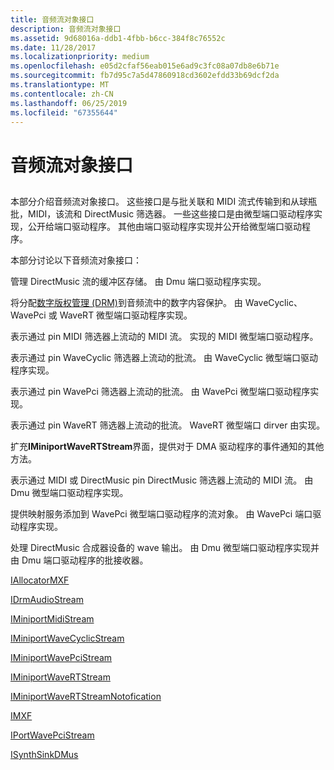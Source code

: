 ```yaml
---
title: 音频流对象接口
description: 音频流对象接口
ms.assetid: 9d68016a-ddb1-4fbb-b6cc-384f8c76552c
ms.date: 11/28/2017
ms.localizationpriority: medium
ms.openlocfilehash: e05d2cfaf56eab015e6ad9c3fc08a07db8e6b71e
ms.sourcegitcommit: fb7d95c7a5d47860918cd3602efdd33b69dcf2da
ms.translationtype: MT
ms.contentlocale: zh-CN
ms.lasthandoff: 06/25/2019
ms.locfileid: "67355644"
---
```

# <a name="audio-stream-object-interfaces"></a>音频流对象接口


## <span id="ddk_audio_stream_object_interfaces_ks"></span><span id="DDK_AUDIO_STREAM_OBJECT_INTERFACES_KS"></span>


本部分介绍音频流对象接口。 这些接口是与批关联和 MIDI 流式传输到和从球瓶批，MIDI，该流和 DirectMusic 筛选器。 一些这些接口是由微型端口驱动程序实现，公开给端口驱动程序。 其他由端口驱动程序实现并公开给微型端口驱动程序。

本部分讨论以下音频流对象接口：

管理 DirectMusic 流的缓冲区存储。 由 Dmu 端口驱动程序实现。

将分配[数字版权管理 (DRM)](https://docs.microsoft.com/windows-hardware/drivers/audio/digital-rights-management)到音频流中的数字内容保护。 由 WaveCyclic、 WavePci 或 WaveRT 微型端口驱动程序实现。

表示通过 pin MIDI 筛选器上流动的 MIDI 流。 实现的 MIDI 微型端口驱动程序。

表示通过 pin WaveCyclic 筛选器上流动的批流。 由 WaveCyclic 微型端口驱动程序实现。

表示通过 pin WavePci 筛选器上流动的批流。 由 WavePci 微型端口驱动程序实现。

表示通过 pin WaveRT 筛选器上流动的批流。 WaveRT 微型端口 dirver 由实现。

扩充**IMiniportWaveRTStream**界面，提供对于 DMA 驱动程序的事件通知的其他方法。

表示通过 MIDI 或 DirectMusic pin DirectMusic 筛选器上流动的 MIDI 流。 由 Dmu 微型端口驱动程序实现。

提供映射服务添加到 WavePci 微型端口驱动程序的流对象。 由 WavePci 端口驱动程序实现。

处理 DirectMusic 合成器设备的 wave 输出。 由 Dmu 微型端口驱动程序实现并由 Dmu 端口驱动程序的批接收器。

[IAllocatorMXF](https://docs.microsoft.com/windows-hardware/drivers/ddi/content/dmusicks/nn-dmusicks-iallocatormxf)

[IDrmAudioStream](https://docs.microsoft.com/windows-hardware/drivers/ddi/content/drmk/nn-drmk-idrmaudiostream)

[IMiniportMidiStream](https://docs.microsoft.com/windows-hardware/drivers/ddi/content/portcls/nn-portcls-iminiportmidistream)

[IMiniportWaveCyclicStream](https://docs.microsoft.com/windows-hardware/drivers/ddi/content/portcls/nn-portcls-iminiportwavecyclicstream)

[IMiniportWavePciStream](https://docs.microsoft.com/windows-hardware/drivers/ddi/content/portcls/nn-portcls-iminiportwavepcistream)

[IMiniportWaveRTStream](https://docs.microsoft.com/windows-hardware/drivers/ddi/content/portcls/nn-portcls-iminiportwavertstream)

[IMiniportWaveRTStreamNotofication](https://docs.microsoft.com/windows-hardware/drivers/ddi/content/portcls/nn-portcls-iminiportwavertstreamnotification)

[IMXF](https://docs.microsoft.com/windows-hardware/drivers/ddi/content/dmusicks/nn-dmusicks-imxf)

[IPortWavePciStream](https://docs.microsoft.com/windows-hardware/drivers/ddi/content/portcls/nn-portcls-iportwavepcistream)

[ISynthSinkDMus](https://docs.microsoft.com/windows-hardware/drivers/ddi/content/dmusicks/nn-dmusicks-isynthsinkdmus)

 

 





